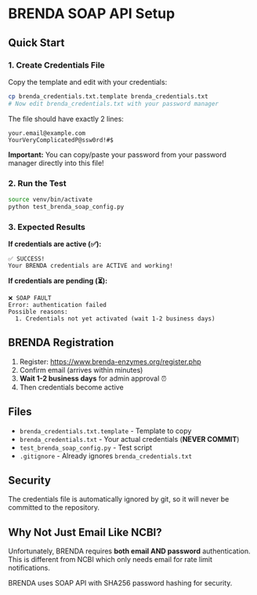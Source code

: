 # BRENDA SOAP API Setup

## Quick Start

### 1. Create Credentials File

Copy the template and edit with your credentials:

```bash
cp brenda_credentials.txt.template brenda_credentials.txt
# Now edit brenda_credentials.txt with your password manager
```

The file should have exactly 2 lines:
```
your.email@example.com
YourVeryComplicatedP@ssw0rd!#$
```

**Important:** You can copy/paste your password from your password manager directly into this file!

### 2. Run the Test

```bash
source venv/bin/activate
python test_brenda_soap_config.py
```

### 3. Expected Results

**If credentials are active (✅):**
```
✅ SUCCESS!
Your BRENDA credentials are ACTIVE and working!
```

**If credentials are pending (⏳):**
```
❌ SOAP FAULT
Error: authentication failed
Possible reasons:
  1. Credentials not yet activated (wait 1-2 business days)
```

## BRENDA Registration

1. Register: https://www.brenda-enzymes.org/register.php
2. Confirm email (arrives within minutes)
3. **Wait 1-2 business days** for admin approval ⏰
4. Then credentials become active

## Files

- `brenda_credentials.txt.template` - Template to copy
- `brenda_credentials.txt` - Your actual credentials (**NEVER COMMIT**)
- `test_brenda_soap_config.py` - Test script
- `.gitignore` - Already ignores `brenda_credentials.txt`

## Security

The credentials file is automatically ignored by git, so it will never be committed to the repository.

## Why Not Just Email Like NCBI?

Unfortunately, BRENDA requires **both email AND password** authentication. This is different from NCBI which only needs email for rate limit notifications.

BRENDA uses SOAP API with SHA256 password hashing for security.
